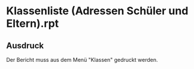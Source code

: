 # Klassenliste (Adressen Schüler und Eltern).rpt

## Ausdruck

Der Bericht muss aus dem Menü "Klassen" gedruckt werden.